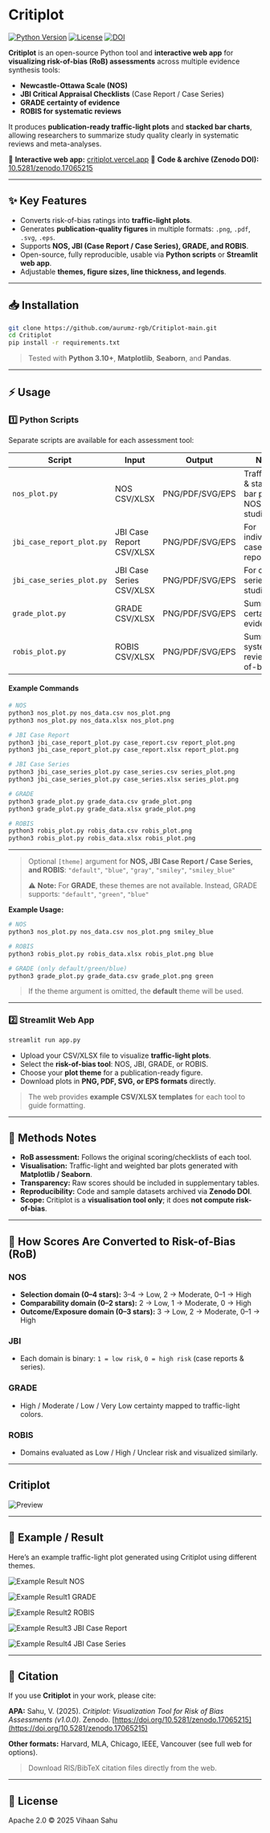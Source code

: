 # Critiplot

[![Python Version](https://img.shields.io/badge/python-3.10+-blue)](https://www.python.org/)
[![License](https://img.shields.io/badge/License-Apache_2.0-blue.svg)](https://opensource.org/licenses/Apache-2.0)
[![DOI](https://zenodo.org/badge/DOI/10.5281/zenodo.17065215.svg)](https://doi.org/10.5281/zenodo.17065215)

**Critiplot** is an open-source Python tool and **interactive web app** for **visualizing risk-of-bias (RoB) assessments** across multiple evidence synthesis tools:

* **Newcastle-Ottawa Scale (NOS)**
* **JBI Critical Appraisal Checklists** (Case Report / Case Series)
* **GRADE certainty of evidence**
* **ROBIS for systematic reviews**

It produces **publication-ready traffic-light plots** and **stacked bar charts**, allowing researchers to summarize study quality clearly in systematic reviews and meta-analyses.

🔗 **Interactive web app:** [critiplot.vercel.app](https://critiplot.vercel.app)
📂 **Code & archive (Zenodo DOI):** [10.5281/zenodo.17065215](https://doi.org/10.5281/zenodo.17065215)

---

## ✨ Key Features

* Converts risk-of-bias ratings into **traffic-light plots**.
* Generates **publication-quality figures** in multiple formats: `.png`, `.pdf`, `.svg`, `.eps`.
* Supports **NOS, JBI (Case Report / Case Series), GRADE, and ROBIS**.
* Open-source, fully reproducible, usable via **Python scripts** or **Streamlit web app**.
* Adjustable **themes, figure sizes, line thickness, and legends**.

---


## 📥 Installation

```bash
git clone https://github.com/aurumz-rgb/Critiplot-main.git
cd Critiplot
pip install -r requirements.txt
```

> Tested with **Python 3.10+**, **Matplotlib**, **Seaborn**, and **Pandas**.

---

## ⚡ Usage

### 1️⃣ Python Scripts

Separate scripts are available for each assessment tool:

| Script                    | Input                    | Output          | Notes                                             |
| ------------------------- | ------------------------ | --------------- | ------------------------------------------------- |
| `nos_plot.py`             | NOS CSV/XLSX             | PNG/PDF/SVG/EPS | Traffic-light & stacked bar plots for NOS studies |
| `jbi_case_report_plot.py` | JBI Case Report CSV/XLSX | PNG/PDF/SVG/EPS | For individual case reports                       |
| `jbi_case_series_plot.py` | JBI Case Series CSV/XLSX | PNG/PDF/SVG/EPS | For case series studies                           |
| `grade_plot.py`           | GRADE CSV/XLSX           | PNG/PDF/SVG/EPS | Summarizes certainty of evidence                  |
| `robis_plot.py`           | ROBIS CSV/XLSX           | PNG/PDF/SVG/EPS | Summarizes systematic review risk-of-bias         |

#### Example Commands

```bash
# NOS
python3 nos_plot.py nos_data.csv nos_plot.png
python3 nos_plot.py nos_data.xlsx nos_plot.png

# JBI Case Report
python3 jbi_case_report_plot.py case_report.csv report_plot.png
python3 jbi_case_report_plot.py case_report.xlsx report_plot.png

# JBI Case Series
python3 jbi_case_series_plot.py case_series.csv series_plot.png
python3 jbi_case_series_plot.py case_series.xlsx series_plot.png

# GRADE
python3 grade_plot.py grade_data.csv grade_plot.png
python3 grade_plot.py grade_data.xlsx grade_plot.png

# ROBIS
python3 robis_plot.py robis_data.csv robis_plot.png
python3 robis_plot.py robis_data.xlsx robis_plot.png
```

---

> Optional `[theme]` argument for **NOS, JBI Case Report / Case Series, and ROBIS**:
> `"default"`, `"blue"`, `"gray"`, `"smiley"`, `"smiley_blue"`
>
> ⚠️ **Note:** For **GRADE**, these themes are not available. Instead, GRADE supports:
> `"default"`, `"green"`, `"blue"`

**Example Usage:**

```bash
# NOS
python3 nos_plot.py nos_data.csv nos_plot.png smiley_blue

# ROBIS
python3 robis_plot.py robis_data.xlsx robis_plot.png blue

# GRADE (only default/green/blue)
python3 grade_plot.py grade_data.csv grade_plot.png green
```

> If the theme argument is omitted, the **default** theme will be used.

---

### 2️⃣ Streamlit Web App

```bash
streamlit run app.py
```

* Upload your CSV/XLSX file to visualize **traffic-light plots**.
* Select the **risk-of-bias tool**: NOS, JBI, GRADE, or ROBIS.
* Choose your **plot theme** for a publication-ready figure.
* Download plots in **PNG, PDF, SVG, or EPS formats** directly.

> The web provides **example CSV/XLSX templates** for each tool to guide formatting.

---

## 📖 Methods Notes

* **RoB assessment:** Follows the original scoring/checklists of each tool.
* **Visualisation:** Traffic-light and weighted bar plots generated with **Matplotlib / Seaborn**.
* **Transparency:** Raw scores should be included in supplementary tables.
* **Reproducibility:** Code and sample datasets archived via **Zenodo DOI**.
* **Scope:** Critiplot is a **visualisation tool only**; it does **not compute risk-of-bias**.

---

## 🔹 How Scores Are Converted to Risk-of-Bias (RoB)

### NOS

* **Selection domain (0–4 stars):** 3–4 → Low, 2 → Moderate, 0–1 → High
* **Comparability domain (0–2 stars):** 2 → Low, 1 → Moderate, 0 → High
* **Outcome/Exposure domain (0–3 stars):** 3 → Low, 2 → Moderate, 0–1 → High

### JBI

* Each domain is binary: `1 = low risk`, `0 = high risk` (case reports & series).

### GRADE

* High / Moderate / Low / Very Low certainty mapped to traffic-light colors.

### ROBIS

* Domains evaluated as Low / High / Unclear risk and visualized similarly.

---

## Critiplot

![Preview](assets/preview1.png)

---

## 📸 Example / Result
Here’s an example traffic-light plot generated using Critiplot using different themes.

![Example Result](example/result.png)
NOS


![Example Result1](example/grade_result2.png)
GRADE


![Example Result2](example/robis_result5.png)
ROBIS


![Example Result3](example/case_report3.png)
JBI Case Report


![Example Result4](example/series_plot1.png)
JBI Case Series


---

## 📄 Citation

If you use **Critiplot** in your work, please cite:

**APA:**
Sahu, V. (2025). *Critiplot: Visualization Tool for Risk of Bias Assessments (v1.0.0)*. Zenodo. [https://doi.org/10.5281/zenodo.17065215](https://doi.org/10.5281/zenodo.17065215)

**Other formats:** Harvard, MLA, Chicago, IEEE, Vancouver (see full web for options).

> Download RIS/BibTeX citation files directly from the web.

---

## 📜 License

Apache 2.0 © 2025 Vihaan Sahu

